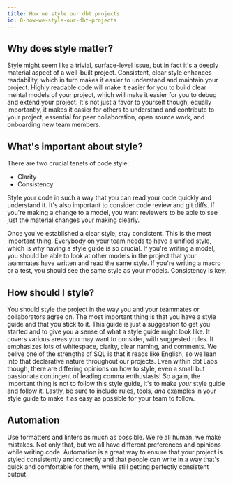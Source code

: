 ```yaml
---
title: How we style our dbt projects
id: 0-how-we-style-our-dbt-projects
---
```


## Why does style matter?

Style might seem like a trivial, surface-level issue, but in fact it's a deeply material aspect of a well-built project. Consistent, clear style enhances readability, which in turn makes it easier to understand and maintain your project. Highly readable code will make it easier for you to build clear mental models of your project, which will make it easier for you to debug and extend your project. It's not just a favor to yourself though, equally importantly, it makes it easier for others to understand and contribute to your project, essential for peer collaboration, open source work, and onboarding new team members.

## What's important about style?

There are two crucial tenets of code style:

- Clarity
- Consistency

Style your code in such a way that you can read your code quickly and understand it. It's also important to consider code review and git diffs. If you're making a change to a model, you want reviewers to be able to see just the material changes your making clearly.

Once you've established a clear style, stay consistent. This is the most important thing. Everybody on your team needs to have a unified style, which is why having a style guide is so crucial. If you're writing a model, you should be able to look at other models in the project that your teammates have written and read the same style. If you're writing a macro or a test, you should see the same style as your models. Consistency is key.

## How should I style?

You should style the project in the way you and your teammates or collaborators agree on. The most important thing is that you have a style guide and that you stick to it. This guide is just a suggestion to get you started and to give you a sense of what a style guide might look like. It covers various areas you may want to consider, with suggested rules. It emphasizes lots of whitespace, clarity, clear naming, and comments. We belive one of the strengths of SQL is that it reads like English, so we lean into that declarative nature throughout our projects. Even within dbt Labs though, there are differing opinions on how to style, even a small but passionate contingent of leading comma enthusiasts! So again, the important thing is not to follow this style guide, it's to make _your_ style guide and follow it. Lastly, be sure to include rules, tools, _and_ examples in your style guide to make it as easy as possible for your team to follow.

## Automation

Use formatters and linters as much as possible. We're all human, we make mistakes. Not only that, but we all have different preferences and opinions while writing code. Automation is a great way to ensure that your project is styled consistently and correctly and that people can write in a way that's quick and comfortable for them, while still getting perfectly consistent output.
